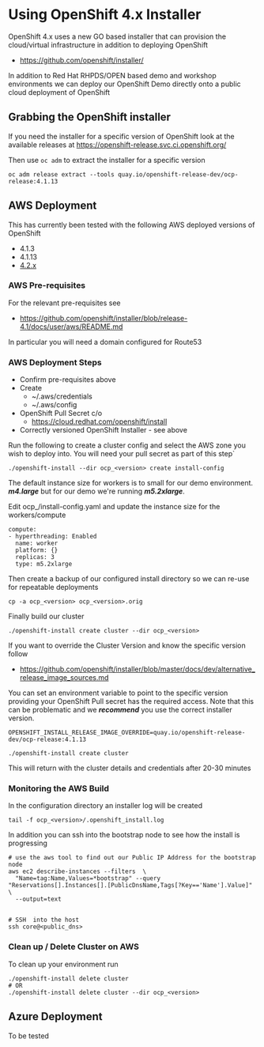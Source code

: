# Using OpenShift 4.x Installer
OpenShift 4.x uses a new GO based installer that can provision the
cloud/virtual infrastructure in addition to deploying OpenShift

 - https://github.com/openshift/installer/

In addition to Red Hat RHPDS/OPEN based demo and workshop environments
we can deploy our OpenShift Demo directly onto a public cloud deployment
of OpenShift

## Grabbing the OpenShift installer

If you need the installer for a specific version of OpenShift look at the
available releases at https://openshift-release.svc.ci.openshift.org/

Then use `oc adm` to extract the installer for a specific version
```
oc adm release extract --tools quay.io/openshift-release-dev/ocp-release:4.1.13
```

## AWS Deployment

This has currently been tested with the following AWS deployed versions of OpenShift

 * 4.1.3
 * 4.1.13
 * [4.2.x](./OpenShift_4.2.md)

### AWS Pre-requisites
For the relevant pre-requisites see

 - https://github.com/openshift/installer/blob/release-4.1/docs/user/aws/README.md

In particular you will need a domain configured for Route53

### AWS Deployment Steps

 * Confirm pre-requisites above
 * Create
    * ~/.aws/credentials
    * ~/.aws/config
 * OpenShift Pull Secret c/o
    * https://cloud.redhat.com/openshift/install
 * Correctly versioned OpenShift Installer - see above


Run the following to create a cluster config 
and select the AWS zone you wish to deploy into.
You will need your pull secret as part of this step`
```
./openshift-install --dir ocp_<version> create install-config
```

The default instance size for workers is to small for our demo environment.
***m4.large*** but for our demo we're running ***m5.2xlarge***.

Edit ocp_<version>/install-config.yaml and update the instance size for the workers/compute
```
compute:
- hyperthreading: Enabled
  name: worker
  platform: {}
  replicas: 3
  type: m5.2xlarge
```

Then create a backup of our configured install directory so we can re-use for repeatable
deployments
```
cp -a ocp_<version> ocp_<version>.orig
```
Finally build our cluster
```
./openshift-install create cluster --dir ocp_<version>
```

If you want to override the Cluster Version and know the specific version follow

 * https://github.com/openshift/installer/blob/master/docs/dev/alternative_release_image_sources.md

You can set an environment variable to point to the specific version providing
your OpenShift Pull secret has the required access. Note that this can be problematic and we
***recommend*** you use the correct installer version.
```
OPENSHIFT_INSTALL_RELEASE_IMAGE_OVERRIDE=quay.io/openshift-release-dev/ocp-release:4.1.13

./openshift-install create cluster 
```

This will return with the cluster details and credentials after 20-30 minutes

### Monitoring the AWS Build
In the configuration directory an installer log will be created
```
tail -f ocp_<version>/.openshift_install.log 
```

In addition you can ssh into the bootstrap node to see how the install is progressing
```
# use the aws tool to find out our Public IP Address for the bootstrap node
aws ec2 describe-instances --filters  \
  "Name=tag:Name,Values=*bootstrap" --query "Reservations[].Instances[].[PublicDnsName,Tags[?Key=='Name'].Value]" \
  --output=text


# SSH  into the host
ssh core@<public_dns>
```


### Clean up / Delete Cluster on AWS
To clean up your environment run
```
./openshift-install delete cluster 
# OR
./openshift-install delete cluster --dir ocp_<version>
```

## Azure Deployment

To be tested
